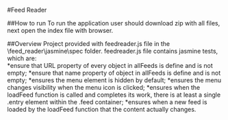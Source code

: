 #Feed Reader

##How to run
To run the application user should download zip with all files, next open the index file with browser.

##Overview
Project provided with feedreader.js file in the \feed_reader\jasmine\spec folder.
feedreader.js file contains jasmine tests, which are:    
*ensure that URL property of every object in allFeeds is define and is not empty;
*ensure that name property of object in allFeeds is define and is not empty;
*ensures the menu element is hidden by default;
*ensures the menu changes visibility when the menu icon is clicked;
*ensures when the loadFeed function is called and completes its work, 
there is at least a single .entry element within the .feed container;
*ensures when a new feed is loaded by the loadFeed function that the content actually changes.
